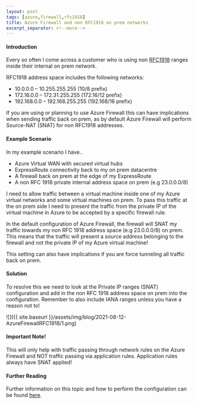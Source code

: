 ```yaml
---
layout: post
tags: [azure,firewall,rfc1918]
title: Azure Firewall and non RFC1918 on prem networks
excerpt_separator: <!--more-->
---
```

#### Introduction
Every so often I come across a customer who is using non <a href="https://datatracker.ietf.org/doc/html/rfc1918">RFC1918</a> ranges inside their internal on prem network.

RFC1918 address space includes the following networks:

- 10.0.0.0 – 10.255.255.255  (10/8 prefix)
- 172.16.0.0 – 172.31.255.255  (172.16/12 prefix)
- 192.168.0.0 – 192.168.255.255 (192.168/16 prefix)

If you are using or planning to use Azure Firewall this can have implications when sending traffic back on prem, as by default Azure Firewall will perform Source-NAT (SNAT) for non RFC1918 addresses.

#### Example Scenario

In my example scenario I have..

- Azure Virtual WAN with secured virtual hubs 
- ExpressRoute connectivity back to my on prem datacentre
- A firewall back on prem at the edge of my ExpressRoute
- A non RFC 1918 private internal address space on prem (e.g 23.0.0.0/8)

I need to allow traffic between a virtual machine inside one of my Azure virtual networks and some virtual machines on prem. To pass this traffic at the on prem side I need to present the traffic from the private IP of the virtual machine in Azure to be accepted by a specific firewall rule.

In the default configuration of Azure Firewall, the firewall will SNAT my traffic towards my non RFC 1918 address space (e.g 23.0.0.0/8) on prem. This means that the traffic will present a source address belonging to the firewall and not the private IP of my Azure virtual machine!

This setting can also have implications if you are force tunneling all traffic back on prem.

#### Solution

To resolve this we need to look at the Private IP ranges (SNAT) configuration and add in the non RFC 1918 address space on prem into the configuration. Remember to also include IANA ranges unless you have a reason not to!

![]({{ site.baseurl }}/assets/img/blog/2021-08-12-AzureFirewallRFC1918/1.png)

#### Important Note!

This will only help with traffic passing through network rules on the Azure Firewall and NOT traffic passing via application rules. Application rules always have SNAT applied!


#### Further Reading

Further information on this topic and how to perform the configuration can be found <a href="https://docs.microsoft.com/en-us/azure/firewall/snat-private-range">here</a>.





